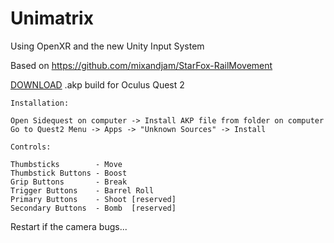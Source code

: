 # Unimatrix

Using OpenXR and the new Unity Input System

Based on https://github.com/mixandjam/StarFox-RailMovement

[DOWNLOAD](https://drive.google.com/file/d/1d28m7c09dEIRrYf35ysrtSxOAprrvD8C/view?usp=sharing) .akp build for Oculus Quest 2
```
Installation: 

Open Sidequest on computer -> Install AKP file from folder on computer
Go to Quest2 Menu -> Apps -> "Unknown Sources" -> Install
```

```
Controls:

Thumbsticks        - Move
Thumbstick Buttons - Boost
Grip Buttons       - Break
Trigger Buttons    - Barrel Roll
Primary Buttons    - Shoot [reserved]
Secondary Buttons  - Bomb  [reserved]
```


Restart if the camera bugs...
